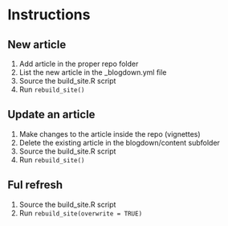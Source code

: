 
# Instructions

## New article

1. Add article in the proper repo folder
2. List the new article in the _blogdown.yml file
3. Source the build_site.R script
4. Run `rebuild_site()` 

## Update an article

1. Make changes to the article inside the repo (vignettes)
2. Delete the existing article in the blogdown/content subfolder
3. Source the build_site.R script
4. Run `rebuild_site()` 

## Ful refresh

1. Source the build_site.R script
2. Run `rebuild_site(overwrite = TRUE)`

